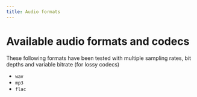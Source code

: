 ```yaml
---
title: Audio formats
---
```


# Available audio formats and codecs

These following formats have been tested with multiple sampling rates, bit
depths and variable bitrate (for lossy codecs)

- `wav`
- `mp3`
- `flac`
